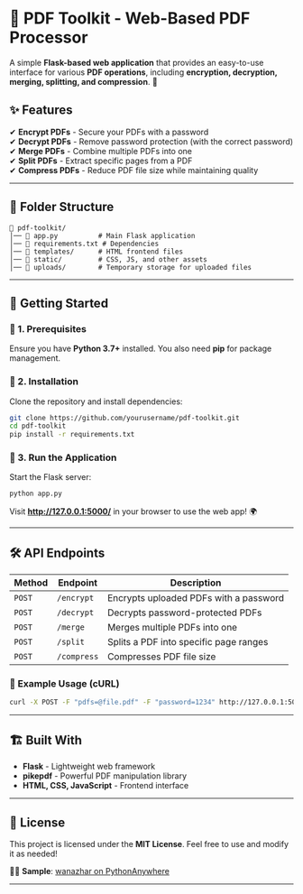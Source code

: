 # 📄 PDF Toolkit - Web-Based PDF Processor  

A simple **Flask-based web application** that provides an easy-to-use interface for various **PDF operations**, including **encryption, decryption, merging, splitting, and compression**. 🚀  

## ✨ Features  

✔ **Encrypt PDFs** - Secure your PDFs with a password  
✔ **Decrypt PDFs** - Remove password protection (with the correct password)  
✔ **Merge PDFs** - Combine multiple PDFs into one  
✔ **Split PDFs** - Extract specific pages from a PDF  
✔ **Compress PDFs** - Reduce PDF file size while maintaining quality  

---

## 📂 Folder Structure  

```
📁 pdf-toolkit/
│── 📄 app.py          # Main Flask application  
│── 📄 requirements.txt # Dependencies  
│── 📁 templates/      # HTML frontend files  
│── 📁 static/         # CSS, JS, and other assets  
│── 📁 uploads/        # Temporary storage for uploaded files  
```

---

## 🚀 Getting Started  

### 🔹 1. Prerequisites  

Ensure you have **Python 3.7+** installed. You also need **pip** for package management.  

### 🔹 2. Installation  

Clone the repository and install dependencies:  

```sh
git clone https://github.com/yourusername/pdf-toolkit.git
cd pdf-toolkit
pip install -r requirements.txt
```

### 🔹 3. Run the Application  

Start the Flask server:  

```sh
python app.py
```

Visit **http://127.0.0.1:5000/** in your browser to use the web app! 🌍  

---

## 🛠️ API Endpoints  

| Method | Endpoint     | Description |
|--------|-------------|-------------|
| `POST` | `/encrypt`  | Encrypts uploaded PDFs with a password |
| `POST` | `/decrypt`  | Decrypts password-protected PDFs |
| `POST` | `/merge`    | Merges multiple PDFs into one |
| `POST` | `/split`    | Splits a PDF into specific page ranges |
| `POST` | `/compress` | Compresses PDF file size |

### 📝 Example Usage (cURL)  

```sh
curl -X POST -F "pdfs=@file.pdf" -F "password=1234" http://127.0.0.1:5000/encrypt -o encrypted.zip
```

---

## 🏗️ Built With  

- **Flask** - Lightweight web framework  
- **pikepdf** - Powerful PDF manipulation library  
- **HTML, CSS, JavaScript** - Frontend interface  

---

## 📜 License  

This project is licensed under the **MIT License**. Feel free to use and modify it as needed!  

👨‍💻 **Sample**: [wanazhar on PythonAnywhere](https://wanazhar.pythonanywhere.com)  

---
